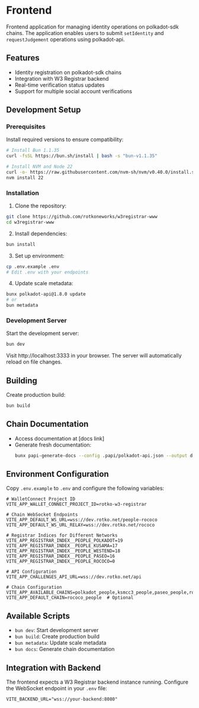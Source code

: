 # Frontend

Frontend application for managing identity operations on polkadot-sdk chains.
The application enables users to submit `setIdentity` and `requestJudgement` operations using polkadot-api.

## Features

- Identity registration on polkadot-sdk chains
- Integration with W3 Registrar backend
- Real-time verification status updates
- Support for multiple social account verifications

## Development Setup

### Prerequisites

Install required versions to ensure compatibility:

```sh
# Install Bun 1.1.35
curl -fsSL https://bun.sh/install | bash -s "bun-v1.1.35"

# Install NVM and Node 22
curl -o- https://raw.githubusercontent.com/nvm-sh/nvm/v0.40.0/install.sh | bash
nvm install 22
```

### Installation

1. Clone the repository:
```sh
git clone https://github.com/rotkoneworks/w3registrar-www
cd w3registrar-www
```

2. Install dependencies:
```sh
bun install
```

3. Set up environment:
```sh
cp .env.example .env
# Edit .env with your endpoints
```

4. Update scale metadata:
```sh
bunx polkadot-api@1.8.0 update
# or
bun metadata
```

### Development Server

Start the development server:
```sh
bun dev
```
Visit http://localhost:3333 in your browser. The server will automatically reload on file changes.

## Building

Create production build:
```sh
bun build
```

## Chain Documentation

- Access documentation at [docs link]
- Generate fresh documentation:
  ```sh
  bunx papi-generate-docs --config .papi/polkadot-api.json --output docs/
  ```

## Environment Configuration

Copy `.env.example` to `.env` and configure the following variables:

```env
# WalletConnect Project ID
VITE_APP_WALLET_CONNECT_PROJECT_ID=rotko-w3-registrar

# Chain WebSocket Endpoints
VITE_APP_DEFAULT_WS_URL=wss://dev.rotko.net/people-rococo
VITE_APP_DEFAULT_WS_URL_RELAY=wss://dev.rotko.net/rococo

# Registrar Indices for Different Networks
VITE_APP_REGISTRAR_INDEX__PEOPLE_POLKADOT=19
VITE_APP_REGISTRAR_INDEX__PEOPLE_KUSAMA=17
VITE_APP_REGISTRAR_INDEX__PEOPLE_WESTEND=18
VITE_APP_REGISTRAR_INDEX__PEOPLE_PASEO=16
VITE_APP_REGISTRAR_INDEX__PEOPLE_ROCOCO=0

# API Configuration
VITE_APP_CHALLENGES_API_URL=wss://dev.rotko.net/api

# Chain Configuration
VITE_APP_AVAILABLE_CHAINS=polkadot_people,ksmcc3_people,paseo_people,rococo_people
VITE_APP_DEFAULT_CHAIN=rococo_people  # Optional
```

## Available Scripts

- `bun dev`: Start development server
- `bun build`: Create production build
- `bun metadata`: Update scale metadata
- `bun docs`: Generate chain documentation

## Integration with Backend

The frontend expects a W3 Registrar backend instance running. Configure the WebSocket endpoint in your `.env` file:
```env
VITE_BACKEND_URL="wss://your-backend:8080"
```
